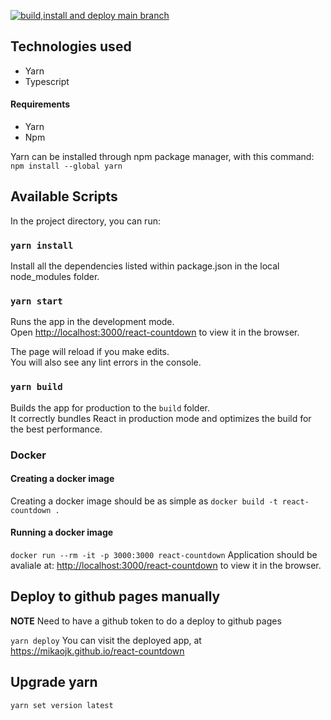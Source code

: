 [![build,install and deploy main branch](https://github.com/MikAoJk/react-countdown/actions/workflows/build_install_deploy.yml/badge.svg?branch=main)](https://github.com/MikAoJk/react-countdown/actions/workflows/build_install_deploy.yml)

## Technologies used
* Yarn
* Typescript

#### Requirements
* Yarn
* Npm

Yarn can be installed through npm package manager, with this command:
`npm install --global yarn`

## Available Scripts

In the project directory, you can run:

### `yarn install`

Install all the dependencies listed within package.json in the local node_modules folder.

### `yarn start`

Runs the app in the development mode.<br />
Open [http://localhost:3000/react-countdown](http://localhost:3000/react-countdown) to view it in the browser.

The page will reload if you make edits.<br />
You will also see any lint errors in the console.

### `yarn build`

Builds the app for production to the `build` folder.<br />
It correctly bundles React in production mode and optimizes the build for the best performance.


### Docker

#### Creating a docker image
Creating a docker image should be as simple as `docker build -t react-countdown .`

#### Running a docker image
`docker run --rm -it -p 3000:3000 react-countdown`
Application should be avaliale at: [http://localhost:3000/react-countdown](http://localhost:3000/react-countdown)
to view it in the browser.


## Deploy to github pages manually

**NOTE**
Need to have a github token to do a deploy to github pages

`yarn deploy`
You can visit the deployed app, at https://mikaojk.github.io/react-countdown

## Upgrade yarn

```yarn set version latest```
